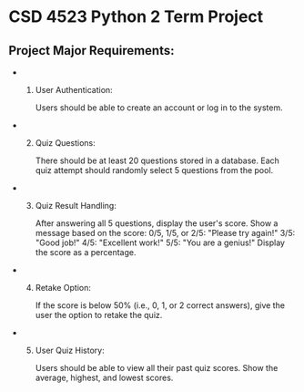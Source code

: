 # CSD 4523 Python 2 Term Project

## Project Major Requirements:

- 1. User Authentication:

        Users should be able to create an account or log in to the system.

- 2. Quiz Questions:

        There should be at least 20 questions stored in a database.
        Each quiz attempt should randomly select 5 questions from the pool.

- 3. Quiz Result Handling:

        After answering all 5 questions, display the user's score.
        Show a message based on the score:
        0/5, 1/5, or 2/5: "Please try again!"
        3/5: "Good job!"
        4/5: "Excellent work!"
        5/5: "You are a genius!"
        Display the score as a percentage.

- 4. Retake Option:

        If the score is below 50% (i.e., 0, 1, or 2 correct answers), give the user the option to retake the quiz.


- 5. User Quiz History:

        Users should be able to view all their past quiz scores.
        Show the average, highest, and lowest scores.